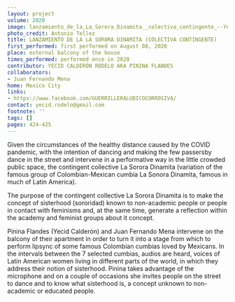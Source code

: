 ```yaml
---
layout: project
volume: 2020
image: lanzamiento_de_la_La_Sorora_Dinamita__colectiva_contingente_--Yecid_Calder_n_Rodelo_aka_Pinina_Flandes.jpg
photo_credit: Antonio Tellez
title: LANZAMIENTO DE LA LA SORORA DINAMITA (COLECTIVA CONTINGENTE)
first_performed: first performed on August 08, 2020
place: external balcony of the house
times_performed: performed once in 2020
contributor: YECID CALDERÓN RODELO AKA PININA FLANDES
collaborators:
- Juan Fernando Mena
home: Mexico City
links:
- https://www.facebook.com/GUERRILLERALUDICOCORROSIVA/
contact: yecid.rodelo@gmail.com
footnote: ''
tags: []
pages: 424-425
---
```




Given the circumstances of the healthy distance caused by the COVID pandemic, with the intention of dancing and making the few passersby dance in the street and intervene in a performative way in the little crowded public space, the contingent collective La Sorora Dinamita (variation of the famous group of Colombian-Mexican cumbia La Sonora Dinamita, famous in much of Latin America). 

The purpose of the contingent collective La Sorora Dinamita is to make the concept of sisterhood (sororidad) known to non-academic people or people in contact with feminisms and, at the same time, generate a reflection within the academy and feminist groups about it concept.

Pinina Flandes (Yecid Calderón) and Juan Fernando Mena intervene on the balcony of their apartment in order to turn it into a stage from which to perform lipsync of some famous Colombian cumbias loved by Mexicans. In the intervals between the 7 selected cumbias, audios are heard, voices of Latin American women living in different parts of the world, in which they address their notion of sisterhood. Pinina takes advantage of the microphone and on a couple of occasions she invites people on the street to dance and to know what sisterhood is, a concept unknown to non-academic or educated people.

